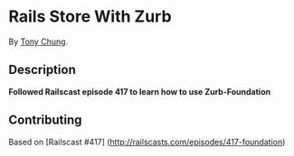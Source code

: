 # Rails Store With Zurb

By [Tony Chung](http://www.github.com/tonycchung).

## Description

**Followed Railscast episode 417 to learn how to use Zurb-Foundation**
  
## Contributing

Based on [Railscast #417] (http://railscasts.com/episodes/417-foundation)
